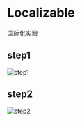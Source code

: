 # Localizable
国际化实验
## step1
![step1](http://www.cocoachina.com/cms/uploads/allimg/140526/4196_140526163333_1.png)

## step2
![step2](http://www.cocoachina.com/cms/uploads/allimg/140526/4196_140526163521_1.png)
